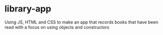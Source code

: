 # library-app
Using JS, HTML and CSS to make an app that records books that have been read with a focus on using objects and constructors
